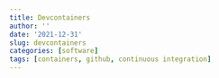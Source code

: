 ```yaml
---
title: Devcontainers
author: ''
date: '2021-12-31'
slug: devcontainers
categories: [software]
tags: [containers, github, continuous integration]
---
```

